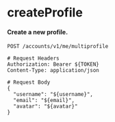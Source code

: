createProfile
===========

#### Create a new profile.

```http
POST /accounts/v1/me/multiprofile

# Request Headers
Authorization: Bearer ${TOKEN}
Content-Type: application/json

# Request Body
{
  "username": "${username}",
  "email": "${email}",
  "avatar": "${avatar}"
}
```
